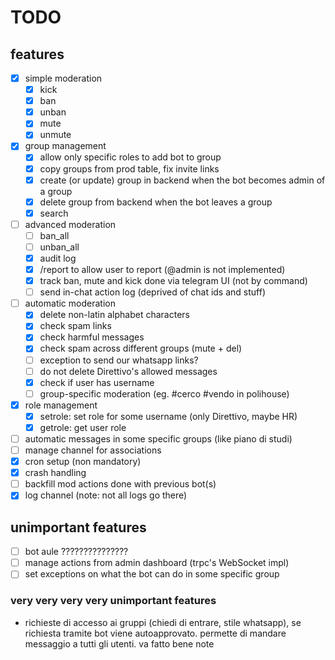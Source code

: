 # TODO

## features

- [x] simple moderation
  - [x] kick
  - [x] ban
  - [x] unban
  - [x] mute
  - [x] unmute
- [x] group management
  - [x] allow only specific roles to add bot to group
  - [x] copy groups from prod table, fix invite links
  - [x] create (or update) group in backend when the bot becomes admin of a group
  - [x] delete group from backend when the bot leaves a group
  - [x] search
- [ ] advanced moderation
  - [ ] ban_all
  - [ ] unban_all
  - [x] audit log
  - [x] /report to allow user to report (@admin is not implemented)
  - [x] track ban, mute and kick done via telegram UI (not by command)
  - [ ] send in-chat action log (deprived of chat ids and stuff)
- [ ] automatic moderation
  - [x] delete non-latin alphabet characters 
  - [x] check spam links
  - [x] check harmful messages
  - [x] check spam across different groups (mute + del)
  - [ ] exception to send our whatsapp links?
  - [ ] do not delete Direttivo's allowed messages
  - [x] check if user has username
  - [ ] group-specific moderation (eg. #cerco #vendo in polihouse)
- [x] role management
  - [x] setrole: set role for some username (only Direttivo, maybe HR)
  - [x] getrole: get user role
- [ ] automatic messages in some specific groups (like piano di studi)
- [ ] manage channel for associations
- [x] cron setup (non mandatory)
- [x] crash handling
- [ ] backfill mod actions done with previous bot(s)
- [x] log channel (note: not all logs go there)

## unimportant features

- [ ] bot aule ???????????????
- [ ] manage actions from admin dashboard (trpc's WebSocket impl)
- [ ] set exceptions on what the bot can do in some specific group

### very very very very unimportant features

- richieste di accesso ai gruppi (chiedi di entrare, stile whatsapp), se richiesta tramite
  bot viene autoapprovato. permette di mandare messaggio a tutti gli utenti. va fatto bene
  note

